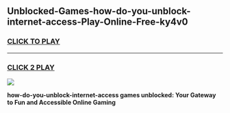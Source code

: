 
## Unblocked-Games-how-do-you-unblock-internet-access-Play-Online-Free-ky4v0
<h3>
<a href="https://premium76.site?title=how-do-you-unblock-internet-access&ref=26A">CLICK TO PLAY</a></h3>
<hr>

<h3>
<a href="https://premium76.site?title=how-do-you-unblock-internet-access&ref=26A">CLICK 2 PLAY</a>
  
</h3>

<a href="https://premium76.site?title=how-do-you-unblock-internet-access&ref=26A"><img src="https://clearcache.store/games.png"></a>


**how-do-you-unblock-internet-access games unblocked: Your Gateway to Fun and Accessible Online Gaming**
